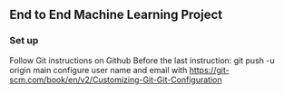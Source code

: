 ## End to End Machine Learning Project

### Set up
Follow Git instructions on Github
Before the last instruction: git push -u origin main configure user name and email with https://git-scm.com/book/en/v2/Customizing-Git-Git-Configuration
